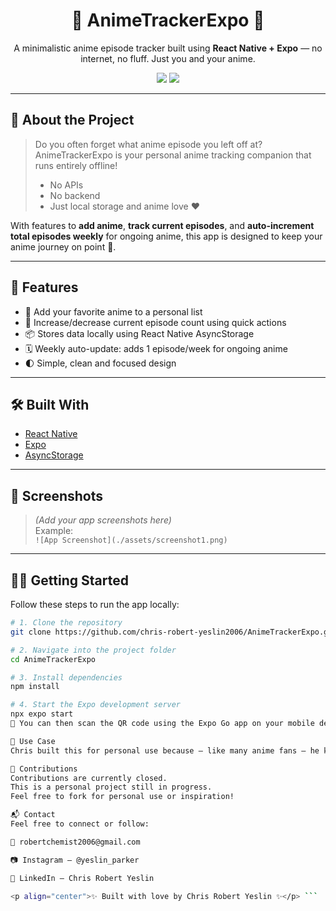 <h1 align="center">🎌 AnimeTrackerExpo 📱</h1>

<p align="center">
  A minimalistic anime episode tracker built using <strong>React Native + Expo</strong> — no internet, no fluff. Just you and your anime.
</p>

<p align="center">
  <img src="https://img.shields.io/badge/Platform-React%20Native%20Expo-blue?style=for-the-badge" />
  <img src="https://img.shields.io/badge/Storage-LocalStorage-orange?style=for-the-badge" />
</p>

---

## 📖 About the Project

> Do you often forget what anime episode you left off at?  
> AnimeTrackerExpo is your personal anime tracking companion that runs entirely offline!  
> - No APIs  
> - No backend  
> - Just local storage and anime love ❤️

With features to **add anime**, **track current episodes**, and **auto-increment total episodes weekly** for ongoing anime, this app is designed to keep your anime journey on point 🎯.

---

## 🚀 Features

- 📝 Add your favorite anime to a personal list
- 🔼 Increase/decrease current episode count using quick actions
- 📦 Stores data locally using React Native AsyncStorage
- 🗓️ Weekly auto-update: adds 1 episode/week for ongoing anime
- 🌓 Simple, clean and focused design

---

## 🛠️ Built With

- [React Native](https://reactnative.dev/)
- [Expo](https://expo.dev/)
- [AsyncStorage](https://react-native-async-storage.github.io/async-storage/)

---

## 📸 Screenshots

> *(Add your app screenshots here)*  
> Example:  
> `![App Screenshot](./assets/screenshot1.png)`

---

## 🧑‍💻 Getting Started

Follow these steps to run the app locally:

```bash
# 1. Clone the repository
git clone https://github.com/chris-robert-yeslin2006/AnimeTrackerExpo.git

# 2. Navigate into the project folder
cd AnimeTrackerExpo

# 3. Install dependencies
npm install

# 4. Start the Expo development server
npx expo start
📱 You can then scan the QR code using the Expo Go app on your mobile device to run it instantly!

🎯 Use Case
Chris built this for personal use because — like many anime fans — he kept forgetting which episode he stopped at. This offline tracker is a practical and clean solution to that.

🤝 Contributions
Contributions are currently closed.
This is a personal project still in progress.
Feel free to fork for personal use or inspiration!

📬 Contact
Feel free to connect or follow:

📧 robertchemist2006@gmail.com

📷 Instagram – @yeslin_parker

💼 LinkedIn – Chris Robert Yeslin

<p align="center">✨ Built with love by Chris Robert Yeslin ✨</p> ```
